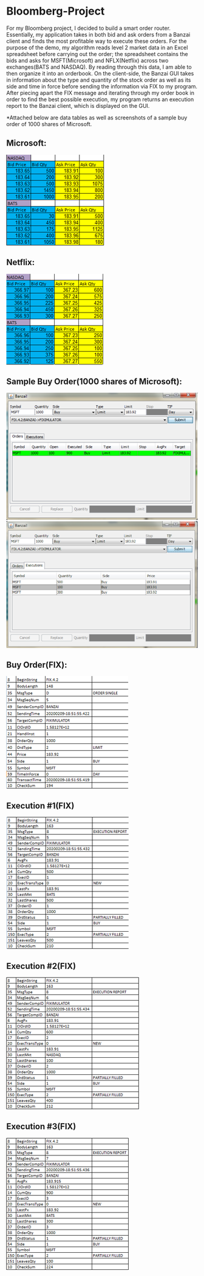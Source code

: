 # Bloomberg-Project

For my Bloomberg project, I decided to build a smart order router. Essentially, my application takes in both bid and ask orders from a Banzai client and finds the most profitable way to execute these orders. For the purpose of the demo, my algorithm reads level 2 market data in an Excel spreadsheet before carrying out the order; the spreadsheet contains the bids and asks for MSFT(Microsoft) and NFLX(Netflix) across two exchanges(BATS and NASDAQ). By reading through this data, I am able to then organize it into an orderbook.
On the client-side, the Banzai GUI takes in information about the type and quantity of the stock order as well as its side and time in force before sending the information via FIX to my program. After piecing apart the FIX message and iterating through my order book in order to find the best possible execution, my program returns an execution report to the Banzai client, which is displayed on the GUI. 

*Attached below are data tables as well as screenshots of a sample buy order of 1000 shares of Microsoft. 

## Microsoft:
![](images/microsoftOrderBook.png)
## Netflix:
![](images/netflixOrderBook.png)
## Sample Buy Order(1000 shares of Microsoft):
![](images/sampleBuyOrderPart1.png)
![](images/sampleBuyOrderPart2.png)
## Buy Order(FIX):
![](images/buyOrder(FIX).png)
## Execution #1(FIX)
![](images/execution1.png)
## Execution #2(FIX)
![](images/execution2.png)
## Execution #3(FIX)
![](images/execution3.png)

